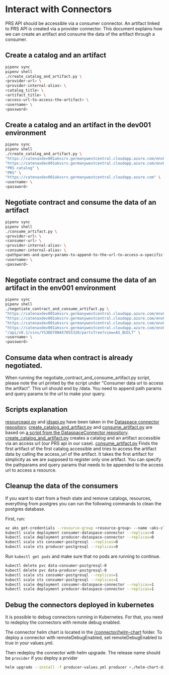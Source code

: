 # Interact with Connectors

PRS API should be accessible via a consumer connector. An artifact linked to PRS API is created via a provider connector.
This document explains how we can create an artifact and consume the data of the artifact through a consumer.

## Create a catalog and an artifact

```bash
pipenv sync
pipenv shell
./create_catalog_and_artifact.py \
<provider-url> \
<provider-internal-alias> \
<catalog_title> \
<artifact_title> \
<access-url-to-access-the-artifact> \
<username> \
<password>
```

## Create a catalog and an artifact in the dev001 environment

```bash
pipenv sync
pipenv shell
./create_catalog_and_artifact.py \
"https://catenaxdev001akssrv.germanywestcentral.cloudapp.azure.com/env001/producer" \
"https://catenaxdev001akssrv.germanywestcentral.cloudapp.azure.com/env001/producer" \
"PRS catalog" \
"PRS" \
"https://catenaxdev001akssrv.germanywestcentral.cloudapp.azure.com" \
<username> \
<password>
```

## Negotiate contract and consume the data of an artifact

```bash
pipenv sync
pipenv shell
./consume_artifact.py \
<provider-url> \
<consumer-url> \
<provider-internal-alias> \
<consumer-internal-alias> \
<pathparams-and-query-params-to-append-to-the-url-to-access-a-specific-resource> \
<username> \
<password>
```

## Negotiate contract and consume the data of an artifact in the env001 environment

```bash
pipenv sync
pipenv shell
./negotiate_contract_and_consume_artifact.py \
"https://catenaxdev001akssrv.germanywestcentral.cloudapp.azure.com/env001/producer" \
"https://catenaxdev001akssrv.germanywestcentral.cloudapp.azure.com/env001/consumer" \
"https://catenaxdev001akssrv.germanywestcentral.cloudapp.azure.com/env001/producer" \
"https://catenaxdev001akssrv.germanywestcentral.cloudapp.azure.com/env001/consumer" \
"/api/v0.1/vins/YS3DD78N4X7055320/partsTree?view=AS_BUILT" \
<username> \
<password>
```

## Consume data when contract is already negotiated.
When running the negotiate_contract_and_consume_artifact.py script, please note the url printed by the script under "Consumer data url to access the artifact".
This url should end by /data. You need to append path params and query params to the url to make your query.

## Scripts explanation

[resourceapi.py](https://github.com/International-Data-Spaces-Association/DataspaceConnector/blob/main/scripts/tests/resourceapi.py) and [idsapi.py](https://github.com/International-Data-Spaces-Association/DataspaceConnector/blob/main/scripts/tests/idsapi.py) have been taken in the [Dataspace connector repository](https://github.com/International-Data-Spaces-Association/DataspaceConnector).
[create_catalog_and_artifact.py](./create_catalof_and_artifact.py) and [consume_artifact.py](./negotiate_contract_and_consume_artifact.py) are based on [a script from the DataspaceConnector repository](https://github.com/International-Data-Spaces-Association/DataspaceConnector/blob/main/scripts/tests/contract_negotation_allow_access.py).
[create_catalog_and_artifact.py](./create_catalof_and_artifact.py) creates a catalog and an artifact accessible via an access url (our PRS api in our case).
[consume_artifact.py](./negotiate_contract_and_consume_artifact.py) Finds the first artifact of the first catalog accessible and tries to access the artifact data by calling the access_url of the artifact. It takes the first artifact for simplicity as we are supposed to register only one artifact. You can specify the pathparams and query params that needs to be appended to the access url to access a resource.

## Cleanup the data of the consumers
If you want to start from a fresh state and remove catalogs, resources, everything from postgres you can run the following commands to clean the postgres database.

First, run:
```bash
az aks get-credentials --resource-group <resource-group> --name <aks-cluster-where-connectors-are-deployed>
kubectl scale deployment consumer-dataspace-connector --replicas=0
kubectl scale deployment producer-dataspace-connector --replicas=0
kubectl scale sts consumer-postgresql --replicas=0
kubectl scale sts producer-postgresql --replicas=0
```

Run `kubectl get pods` and make sure that no pods are running to continue.

```bash
kubectl delete pvc data-consumer-postgresql-0
kubectl delete pvc data-producer-postgresql-0
kubectl scale sts consumer-postgresql --replicas=1
kubectl scale sts consumer-postgresql --replicas=1
kubectl scale deployment consumer-dataspace-connector --replicas=1
kubectl scale deployment producer-dataspace-connector --replicas=1
```

## Debug the connectors deployed in kubernetes
It is possible to debug connectors running in Kubernetes.
For that, you need to redeploy the connectors with remote debug enabled.

The connector helm chart is located in the [/connector/helm-chart](/connector/helm-chart) folder.
To deploy a connector with remoteDebugEnabled, set remoteDebugEnabled to true in your values.yml.

Then redeploy the connector with helm upgrade. The release name should be `provider` if you deploy a prvider
```bash 
helm upgrade --install -f producer-values.yml producer <./helm-chart-dir>
```

